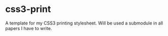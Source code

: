 css3-print
==========

A template for my CSS3 printing stylesheet. Will be used a submodule in all papers I have to write.
